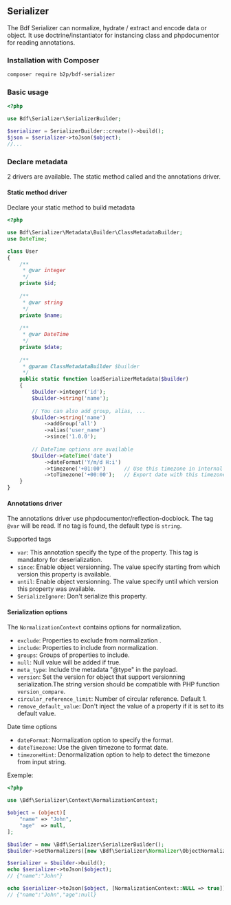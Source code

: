 ## Serializer

The Bdf Serializer can normalize, hydrate / extract and encode data or object.
It use doctrine/instantiator for instancing class and phpdocumentor for reading annotations.

### Installation with Composer

```bash
composer require b2p/bdf-serializer
```

### Basic usage

```PHP
<?php

use Bdf\Serializer\SerializerBuilder;

$serializer = SerializerBuilder::create()->build();
$json = $serializer->toJson($object);
//...
```

### Declare metadata

2 drivers are available. The static method called and the annotations driver.

#### Static method driver

Declare your static method to build metadata


```PHP
<?php

use Bdf\Serializer\Metadata\Builder\ClassMetadataBuilder;
use DateTime;

class User
{
    /**
     * @var integer
     */
    private $id;
    
    /**
     * @var string
     */
    private $name;
    
    /**
     * @var DateTime
     */
    private $date;
    
    /**
     * @param ClassMetadataBuilder $builder
     */
    public static function loadSerializerMetadata($builder)
    {
        $builder->integer('id');
        $builder->string('name');
        
        // You can also add group, alias, ...
        $builder->string('name')
            ->addGroup('all')
            ->alias('user_name')
            ->since('1.0.0');
            
        // DateTime options are available
        $builder->dateTime('date')
            ->dateFormat('Y/m/d H:i')
            ->timezone('+01:00')      // Use this timezone in internal
            ->toTimezone('+00:00');   // Export date with this timezone
    }
}
```

#### Annotations driver

The annotations driver use phpdocumentor/reflection-docblock. The tag `@var` will be read.
If no tag is found, the default type is `string`.

Supported tags
* `var`: This annotation specify the type of the property. This tag is mandatory for deserialization.
* `since`: Enable object versionning. The value specify starting from which version this property is available.
* `until`: Enable object versionning. The value specify until which version this property was available.
* `SerializeIgnore`: Don't serialize this property.

#### Serialization options

The `NormalizationContext` contains options for normalization.
* `exclude`: Properties to exclude from normalization .
* `include`: Properties to include from normalization.
* `groups`: Groups of properties to include.
* `null`: Null value will be added if true.
* `meta_type`: Include the metadata "@type" in the payload.
* `version`: Set the version for object that support versionning serialization.The string version should be compatible with PHP function `version_compare`.
* `circular_reference_limit`: Number of circular reference. Default 1.
* `remove_default_value`: Don't inject the value of a property if it is set to its default value.

Date time options

* `dateFormat`: Normalization option to specify the format.
* `dateTimezone`: Use the given timezone to format date.
* `timezoneHint`: Denormalization option to help to detect the timezone from input string.

Exemple:
```PHP
<?php

use \Bdf\Serializer\Context\NormalizationContext;

$object = (object)[
    "name" => "John",
    "age"  => null,
];

$builder = new \Bdf\Serializer\SerializerBuilder();
$builder->setNormalizers([new \Bdf\Serializer\Normalizer\ObjectNormalizer()]);

$serializer = $builder->build();
echo $serializer->toJson($object);
// {"name":"John"}

echo $serializer->toJson($object, [NormalizationContext::NULL => true]);
// {"name":"John","age":null}
```